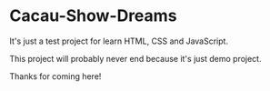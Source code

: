 ﻿# Cacau-Show-Dreams

It's just a test project for learn HTML, CSS and JavaScript.

This project will probably never end because it's just demo project.

Thanks for coming here! 
